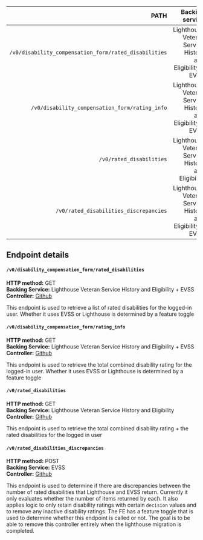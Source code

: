 |                                                  PATH |                                           Backing service |                                                   Details |
| ----------------------------------------------------: | --------------------------------------------------------: | --------------------------------------------------------- |
| `/v0/disability_compensation_form/rated_disabilities` | Lighthouse Veteran Service History and Eligibility + EVSS | [Link](#v0disability_compensation_formrated_disabilities) |
|        `/v0/disability_compensation_form/rating_info` | Lighthouse Veteran Service History and Eligibility + EVSS |        [Link](#v0disability_compensation_formrating_info) |
|                              `/v0/rated_disabilities` |        Lighthouse Veteran Service History and Eligibility |                             [Link](#v0rated_disabilities) |
|                `/v0/rated_disabilities_discrepancies` | Lighthouse Veteran Service History and Eligibility + EVSS |               [Link](#v0rated_disabilities_discrepancies) |

## Endpoint details

#### `/v0/disability_compensation_form/rated_disabilities`
**HTTP method:** GET \
**Backing Service:** Lighthouse Veteran Service History and Eligibility + EVSS \
**Controller:** [Github](https://github.com/department-of-veterans-affairs/vets-api/blob/2b7d0e7/app/controllers/v0/disability_compensation_forms_controller.rb#L18-L31)

This endpoint is used to retrieve a list of rated disabilities for the logged-in user. Whether it uses EVSS or Lighthouse is determined by a feature toggle


#### `/v0/disability_compensation_form/rating_info`
**HTTP method:** GET \
**Backing Service:** Lighthouse Veteran Service History and Eligibility + EVSS \
**Controller:** [Github](https://github.com/department-of-veterans-affairs/vets-api/blob/2b7d0e7/app/controllers/v0/disability_compensation_forms_controller.rb#L85-L101)

This endpoint is used to retrieve the total combined disability rating for the logged-in user. Whether it uses EVSS or Lighthouse is determined by a feature toggle


#### `/v0/rated_disabilities`
**HTTP method:** GET \
**Backing Service:** Lighthouse Veteran Service History and Eligibility \
**Controller:** [Github](https://github.com/department-of-veterans-affairs/vets-api/blob/2b7d0e7/app/controllers/v0/rated_disabilities_controller.rb#L10-L23)

This endpoint is used to retrieve the total combined disability rating + the rated disabilities for the logged in user


#### `/v0/rated_disabilities_discrepancies`
**HTTP method:** POST \
**Backing Service:** EVSS \
**Controller:** [Github](https://github.com/department-of-veterans-affairs/vets-api/blob/2b7d0e7/app/controllers/v0/rated_disabilities_discrepancies_controller.rb#L14-L27)

This endpoint is used to determine if there are discrepancies between the number of rated disabilities that Lighthouse and EVSS return. Currently it only evaluates whether the number of items returned by each. It also applies logic to only retain disability ratings with certain `decision` values and to remove any inactive disability ratings. The FE has a feature toggle that is used to determine whether this endpoint is called or not. The goal is to be able to remove this controller entirely when the lighthouse migration is completed.
